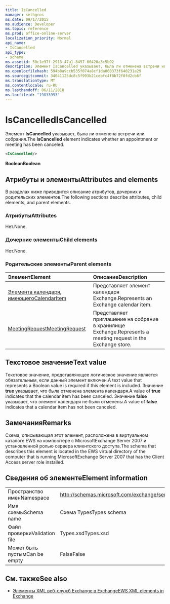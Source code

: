 ```yaml
---
title: IsCancelled
manager: sethgros
ms.date: 09/17/2015
ms.audience: Developer
ms.topic: reference
ms.prod: office-online-server
localization_priority: Normal
api_name:
- IsCancelled
api_type:
- schema
ms.assetid: 50c1e97f-2913-47a1-8457-60428a3c5b92
description: Элемент IsCancelled указывает, была ли отменена встречи или собрания.
ms.openlocfilehash: 594b8a9ccb535f074a8cf1da060373f640231a29
ms.sourcegitcommit: 34041125dc8c5f993b21cebfc4f8b72f0fd2cb6f
ms.translationtype: MT
ms.contentlocale: ru-RU
ms.lasthandoff: 06/11/2018
ms.locfileid: "19833993"
---
```

# <a name="iscancelled"></a><span data-ttu-id="93701-103">IsCancelled</span><span class="sxs-lookup"><span data-stu-id="93701-103">IsCancelled</span></span>

<span data-ttu-id="93701-104">Элемент **IsCancelled** указывает, была ли отменена встречи или собрания.</span><span class="sxs-lookup"><span data-stu-id="93701-104">The **IsCancelled** element indicates whether an appointment or meeting has been canceled.</span></span> 
  
```xml
<IsCancelled/>
```

 <span data-ttu-id="93701-105">**Boolean**</span><span class="sxs-lookup"><span data-stu-id="93701-105">**Boolean**</span></span>
## <a name="attributes-and-elements"></a><span data-ttu-id="93701-106">Атрибуты и элементы</span><span class="sxs-lookup"><span data-stu-id="93701-106">Attributes and elements</span></span>

<span data-ttu-id="93701-107">В разделах ниже приводится описание атрибутов, дочерних и родительских элементов.</span><span class="sxs-lookup"><span data-stu-id="93701-107">The following sections describe attributes, child elements, and parent elements.</span></span>
  
### <a name="attributes"></a><span data-ttu-id="93701-108">Атрибуты</span><span class="sxs-lookup"><span data-stu-id="93701-108">Attributes</span></span>

<span data-ttu-id="93701-109">Нет.</span><span class="sxs-lookup"><span data-stu-id="93701-109">None.</span></span>
  
### <a name="child-elements"></a><span data-ttu-id="93701-110">Дочерние элементы</span><span class="sxs-lookup"><span data-stu-id="93701-110">Child elements</span></span>

<span data-ttu-id="93701-111">Нет.</span><span class="sxs-lookup"><span data-stu-id="93701-111">None.</span></span>
  
### <a name="parent-elements"></a><span data-ttu-id="93701-112">Родительские элементы</span><span class="sxs-lookup"><span data-stu-id="93701-112">Parent elements</span></span>

|<span data-ttu-id="93701-113">**Элемент**</span><span class="sxs-lookup"><span data-stu-id="93701-113">**Element**</span></span>|<span data-ttu-id="93701-114">**Описание**</span><span class="sxs-lookup"><span data-stu-id="93701-114">**Description**</span></span>|
|:-----|:-----|
|[<span data-ttu-id="93701-115">Элемента календаря, имеющего</span><span class="sxs-lookup"><span data-stu-id="93701-115">CalendarItem</span></span>](calendaritem.md) <br/> |<span data-ttu-id="93701-116">Представляет элемент календаря Exchange.</span><span class="sxs-lookup"><span data-stu-id="93701-116">Represents an Exchange calendar item.</span></span>  <br/> |
|[<span data-ttu-id="93701-117">MeetingRequest</span><span class="sxs-lookup"><span data-stu-id="93701-117">MeetingRequest</span></span>](meetingrequest.md) <br/> |<span data-ttu-id="93701-118">Представляет приглашение на собрание в хранилище Exchange.</span><span class="sxs-lookup"><span data-stu-id="93701-118">Represents a meeting request in the Exchange store.</span></span>  <br/> |
   
## <a name="text-value"></a><span data-ttu-id="93701-119">Текстовое значение</span><span class="sxs-lookup"><span data-stu-id="93701-119">Text value</span></span>

<span data-ttu-id="93701-120">Текстовое значение, представляющее логическое значение является обязательным, если данный элемент включен.</span><span class="sxs-lookup"><span data-stu-id="93701-120">A text value that represents a Boolean value is required if this element is included.</span></span> <span data-ttu-id="93701-121">Значение **true** указывает, что была отменена элемента календаря.</span><span class="sxs-lookup"><span data-stu-id="93701-121">A value of **true** indicates that the calendar item has been canceled.</span></span> <span data-ttu-id="93701-122">Значение **false** указывает, что элемент календаря не были отменены.</span><span class="sxs-lookup"><span data-stu-id="93701-122">A value of **false** indicates that a calendar item has not been canceled.</span></span> 
  
## <a name="remarks"></a><span data-ttu-id="93701-123">Замечания</span><span class="sxs-lookup"><span data-stu-id="93701-123">Remarks</span></span>

<span data-ttu-id="93701-124">Схема, описывающая этот элемент, расположена в виртуальном каталоге EWS на компьютере с MicrosoftExchange Server 2007 и установленной ролью сервера клиентского доступа.</span><span class="sxs-lookup"><span data-stu-id="93701-124">The schema that describes this element is located in the EWS virtual directory of the computer that is running MicrosoftExchange Server 2007 that has the Client Access server role installed.</span></span>
  
## <a name="element-information"></a><span data-ttu-id="93701-125">Сведения об элементе</span><span class="sxs-lookup"><span data-stu-id="93701-125">Element information</span></span>

|||
|:-----|:-----|
|<span data-ttu-id="93701-126">Пространство имен</span><span class="sxs-lookup"><span data-stu-id="93701-126">Namespace</span></span>  <br/> |http://schemas.microsoft.com/exchange/services/2006/types  <br/> |
|<span data-ttu-id="93701-127">Имя схемы</span><span class="sxs-lookup"><span data-stu-id="93701-127">Schema name</span></span>  <br/> |<span data-ttu-id="93701-128">Схема Types</span><span class="sxs-lookup"><span data-stu-id="93701-128">Types schema</span></span>  <br/> |
|<span data-ttu-id="93701-129">Файл проверки</span><span class="sxs-lookup"><span data-stu-id="93701-129">Validation file</span></span>  <br/> |<span data-ttu-id="93701-130">Types.xsd</span><span class="sxs-lookup"><span data-stu-id="93701-130">Types.xsd</span></span>  <br/> |
|<span data-ttu-id="93701-131">Может быть пустым</span><span class="sxs-lookup"><span data-stu-id="93701-131">Can be empty</span></span>  <br/> |<span data-ttu-id="93701-132">False</span><span class="sxs-lookup"><span data-stu-id="93701-132">False</span></span>  <br/> |
   
## <a name="see-also"></a><span data-ttu-id="93701-133">См. также</span><span class="sxs-lookup"><span data-stu-id="93701-133">See also</span></span>



- [<span data-ttu-id="93701-134">Элементы XML веб-служб Exchange в Exchange</span><span class="sxs-lookup"><span data-stu-id="93701-134">EWS XML elements in Exchange</span></span>](ews-xml-elements-in-exchange.md)

